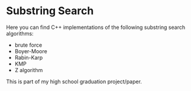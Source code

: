 # Substring Search

Here you can find C++ implementations of the following substring search algorithms:

- brute force
- Boyer-Moore
- Rabin-Karp
- KMP
- Z algorithm

This is part of my high school graduation project/paper.
